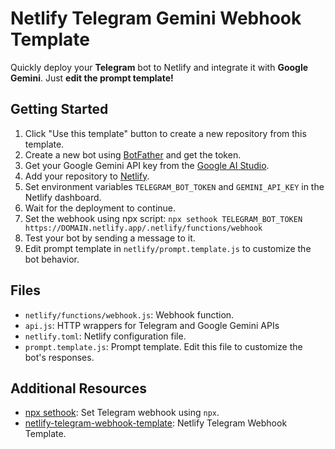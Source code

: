 # Netlify Telegram Gemini Webhook Template

Quickly deploy your **Telegram** bot to Netlify and integrate it with **Google Gemini**. Just **edit the prompt template!**

## Getting Started

1. Click "Use this template" button to create a new repository from this template.
2. Create a new bot using [BotFather](https://t.me/botfather) and get the token.
3. Get your Google Gemini API key from the [Google AI Studio](https://aistudio.google.com/app/apikey).
4. Add your repository to [Netlify](https://app.netlify.com/start).
5. Set environment variables `TELEGRAM_BOT_TOKEN` and `GEMINI_API_KEY` in the Netlify dashboard.
6. Wait for the deployment to continue.
7. Set the webhook using npx script: `npx sethook TELEGRAM_BOT_TOKEN https://DOMAIN.netlify.app/.netlify/functions/webhook`
8. Test your bot by sending a message to it.
9. Edit prompt template in `netlify/prompt.template.js` to customize the bot behavior.

## Files

- `netlify/functions/webhook.js`: Webhook function.
- `api.js`: HTTP wrappers for Telegram and Google Gemini APIs
- `netlify.toml`: Netlify configuration file.
- `prompt.template.js`: Prompt template. Edit this file to customize the bot's responses.

## Additional Resources

- [npx sethook](https://github.com/vvmspace/sethook): Set Telegram webhook using `npx`.
- [netlify-telegram-webhook-template](https://github.com/vvmspace/netlify-telegram-webhook-template): Netlify Telegram Webhook Template.
